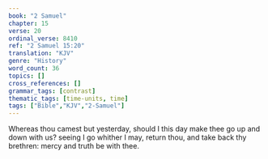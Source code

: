 ```yaml
---
book: "2 Samuel"
chapter: 15
verse: 20
ordinal_verse: 8410
ref: "2 Samuel 15:20"
translation: "KJV"
genre: "History"
word_count: 36
topics: []
cross_references: []
grammar_tags: [contrast]
thematic_tags: [time-units, time]
tags: ["Bible","KJV","2-Samuel"]
---
```

Whereas thou camest but yesterday, should I this day make thee go up and down with us? seeing I go whither I may, return thou, and take back thy brethren: mercy and truth be with thee.
